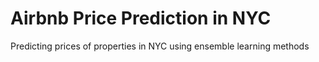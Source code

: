 # Airbnb Price Prediction in NYC 
Predicting prices of properties in NYC using ensemble learning methods
